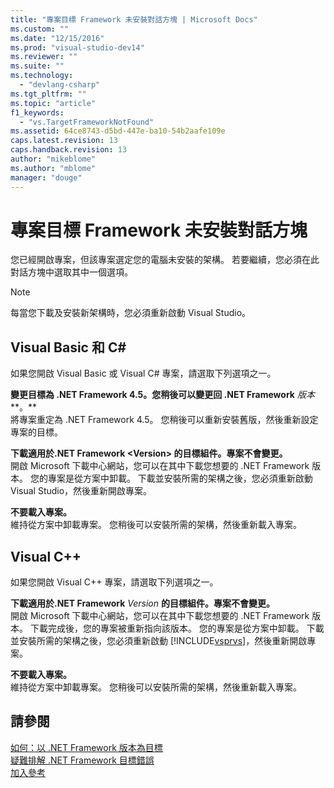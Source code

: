 ```yaml
---
title: "專案目標 Framework 未安裝對話方塊 | Microsoft Docs"
ms.custom: ""
ms.date: "12/15/2016"
ms.prod: "visual-studio-dev14"
ms.reviewer: ""
ms.suite: ""
ms.technology: 
  - "devlang-csharp"
ms.tgt_pltfrm: ""
ms.topic: "article"
f1_keywords: 
  - "vs.TargetFrameworkNotFound"
ms.assetid: 64ce8743-d5bd-447e-ba10-54b2aafe109e
caps.latest.revision: 13
caps.handback.revision: 13
author: "mikeblome"
ms.author: "mblome"
manager: "douge"
---
```

# 專案目標 Framework 未安裝對話方塊
您已經開啟專案，但該專案選定您的電腦未安裝的架構。 若要繼續，您必須在此對話方塊中選取其中一個選項。  
  
> [!NOTE]
>  每當您下載及安裝新架構時，您必須重新啟動 Visual Studio。  
  
## Visual Basic 和 C\#  
 如果您開啟 Visual Basic 或 Visual C\# 專案，請選取下列選項之一。  
  
 **變更目標為 .NET Framework 4.5。您稍後可以變更回 .NET Framework** *版本***。**  
 將專案重定為 .NET Framework 4.5。 您稍後可以重新安裝舊版，然後重新設定專案的目標。  
  
 **下載適用於.NET Framework \<Version\> 的目標組件。專案不會變更。**  
 開啟 Microsoft 下載中心網站，您可以在其中下載您想要的 .NET Framework 版本。 您的專案是從方案中卸載。 下載並安裝所需的架構之後，您必須重新啟動 Visual Studio，然後重新開啟專案。  
  
 **不要載入專案。**  
 維持從方案中卸載專案。 您稍後可以安裝所需的架構，然後重新載入專案。  
  
## Visual C\+\+  
 如果您開啟 Visual C\+\+ 專案，請選取下列選項之一。  
  
 **下載適用於.NET Framework**  *Version* **的目標組件。專案不會變更。**  
 開啟 Microsoft 下載中心網站，您可以在其中下載您想要的 .NET Framework 版本。 下載完成後，您的專案被重新指向該版本。 您的專案是從方案中卸載。 下載並安裝所需的架構之後，您必須重新啟動 [!INCLUDE[vsprvs](../assembler/masm/includes/vsprvs_md.md)]，然後重新開啟專案。  
  
 **不要載入專案。**  
 維持從方案中卸載專案。 您稍後可以安裝所需的架構，然後重新載入專案。  
  
## 請參閱  
 [如何：以 .NET Framework 版本為目標](../Topic/How%20to:%20Target%20a%20Version%20of%20the%20.NET%20Framework.md)   
 [疑難排解 .NET Framework 目標錯誤](../Topic/Troubleshooting%20.NET%20Framework%20Targeting%20Errors.md)   
 [加入參考](../ide/adding-references-in-visual-cpp-projects.md)